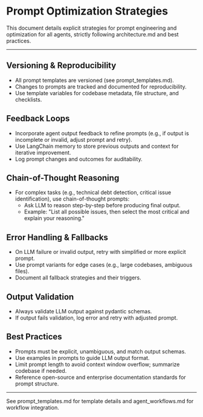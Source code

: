 # Prompt Optimization Strategies

This document details explicit strategies for prompt engineering and optimization for all agents, strictly following architecture.md and best practices.

---

## Versioning & Reproducibility
- All prompt templates are versioned (see prompt_templates.md).
- Changes to prompts are tracked and documented for reproducibility.
- Use template variables for codebase metadata, file structure, and checklists.

## Feedback Loops
- Incorporate agent output feedback to refine prompts (e.g., if output is incomplete or invalid, adjust prompt and retry).
- Use LangChain memory to store previous outputs and context for iterative improvement.
- Log prompt changes and outcomes for auditability.

## Chain-of-Thought Reasoning
- For complex tasks (e.g., technical debt detection, critical issue identification), use chain-of-thought prompts:
  - Ask LLM to reason step-by-step before producing final output.
  - Example: "List all possible issues, then select the most critical and explain your reasoning."

## Error Handling & Fallbacks
- On LLM failure or invalid output, retry with simplified or more explicit prompt.
- Use prompt variants for edge cases (e.g., large codebases, ambiguous files).
- Document all fallback strategies and their triggers.

## Output Validation
- Always validate LLM output against pydantic schemas.
- If output fails validation, log error and retry with adjusted prompt.

## Best Practices
- Prompts must be explicit, unambiguous, and match output schemas.
- Use examples in prompts to guide LLM output format.
- Limit prompt length to avoid context window overflow; summarize codebase if needed.
- Reference open-source and enterprise documentation standards for prompt structure.

---

See prompt_templates.md for template details and agent_workflows.md for workflow integration.